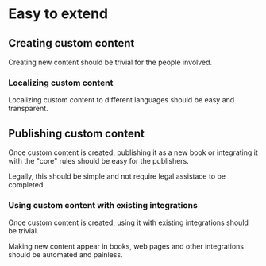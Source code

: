# Easy to extend

## Creating custom content

Creating new content should be trivial for the people involved.

### Localizing custom content

Localizing custom content to different languages should be easy and transparent.

## Publishing custom content

Once custom content is created, publishing it as a new book or integrating it with the "core" rules should be easy for the publishers.

Legally, this should be simple and not require legal assistace to be completed.

### Using custom content with existing integrations

Once custom content is created, using it with existing integrations should be trivial.

Making new content appear in books, web pages and other integrations should be automated and painless.